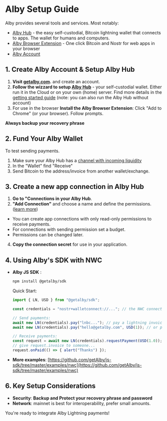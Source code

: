 # Alby Setup Guide

Alby provides several tools and services. Most notably: 

+ [Alby Hub](https://albyhub.com/) - the easy self-custodial, Bitcoin lightning wallet that connects to apps. The wallet for humans and computers.
+ [Alby Browser Extension](https://getalby.com/products/browser-extension) - One click Bitcoin and Nostr for web apps in your browser
+ [Alby Account](https://getalby.com/auth/users/new) 


## 1. Create Alby Account & Setup Alby Hub 

1. **Visit [getalby.com](https://getalby.com/).** and create an account.
2. **Follow the wizzard to setup [Alby Hub](https://albyhub.com/)** - your self-custodial wallet. Either run it in the Cloud or on your own (home) server. Find more details in the [getting started guide](https://guides.getalby.com/user-guide/alby-account-and-browser-extension/alby-hub/getting-started) (note: you can also run the Alby Hub without account)
3. For use in the browser **Install the Alby Browser Extension**: Click "Add to Chrome" (or your browser). Follow prompts.

**Always backup your recovery phrase**


## 2. Fund Your Alby Wallet

To test sending payments.

1.  Make sure your Alby Hub has a [channel with incoming liquidity](https://guides.getalby.com/user-guide/alby-account-and-browser-extension/alby-hub/wallet/open-your-first-channel)
3.  In the "Wallet" find "Receive" 
4.  Send Bitcoin to the address/invoice from another wallet/exchange. 


## 3. Create a new app connection in Alby Hub

1.  **Go to "Connections in your Alby Hub**.
2.  **"Add Connection"** and choose a name and define the permissions. ([learn more](https://guides.getalby.com/user-guide/alby-account-and-browser-extension/alby-hub/app-connections#how-to-connect-apps))
   + You can create app connections with only read-only permissions to receive payments.
   + For connections with sending permission set a budget.
   + Permissions can be changed later.
4.  **Copy the connection secret** for use in your application.


## 4. Using Alby's SDK with NWC

*   **Alby JS SDK** :
    ```bash
    npm install @getalby/sdk
    ```
    Quick Start:
    ```javascript
    import { LN, USD } from "@getalby/sdk";

    const credentials = "nostr+walletconnect://..."; // the NWC connection credentials

    // Send payments:
    await new LN(credentials).pay("lnbc..."); // pay a lightning invoice
    await new LN(credentials).pay("hello@getalby.com", USD(1)); // or pay $1 USD to a lightning address

    // Receive payments:
    const request = await new LN(credentials).requestPayment(USD(1.0));
    // give request.invoice to someone...
    request.onPaid(() => { alert("Thanks") });
    ```
    
*   **More examples**: [https://github.com/getAlby/js-sdk/tree/master/examples/nwc](https://github.com/getAlby/js-sdk/tree/master/examples/nwc)


## 6. Key Setup Considerations

*   **Security**: **Backup and Protect your recovery phrase and password**
*   **Network**: mainnet is best for interoperability, prefer small amounts. 

You're ready to integrate Alby Lightning payments!

